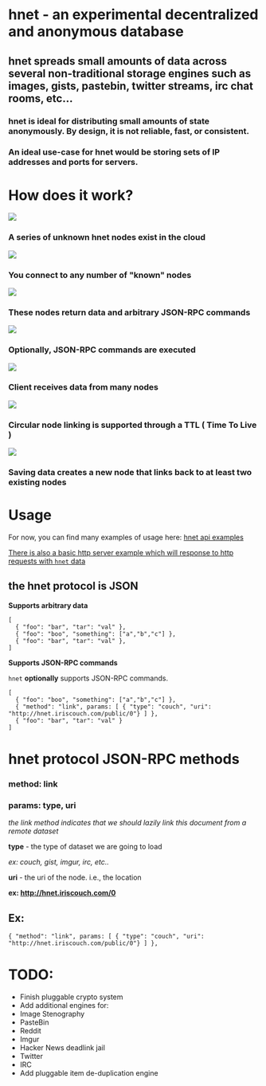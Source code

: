# hnet - an experimental decentralized and anonymous database

## hnet spreads small amounts of data across several non-traditional storage engines such as images, gists, pastebin, twitter streams, irc chat rooms, etc...

### hnet is ideal for distributing small amounts of state anonymously. By design, it is not reliable, fast, or consistent. 

### An ideal use-case for hnet would be storing sets of IP addresses and ports for servers.

# How does it work?

<img src="https://github.com/hookio/hnet/raw/master/diagrams/hnet1/hnet-client.png"></img>

### A series of unknown hnet nodes exist in the cloud

<img src="https://github.com/hookio/hnet/raw/master/diagrams/hnet1/top-level-nodes.png"></img>

### You connect to any number of "known" nodes

<img src="https://github.com/hookio/hnet/raw/master/diagrams/hnet1/client-query-node.png"></img>

### These nodes return data and arbitrary JSON-RPC commands

<img src="https://github.com/hookio/hnet/raw/master/diagrams/hnet1/JSON-RPC-Commands.png"></img>

### Optionally, JSON-RPC commands are executed

<img src="https://github.com/hookio/hnet/raw/master/diagrams/hnet1/client-many-nodes.png"></img>


### Client receives data from many nodes

<img src="https://github.com/hookio/hnet/raw/master/diagrams/hnet1/circular-propigation.png"></img>

### Circular node linking is supported through a TTL ( Time To Live )

<img src="https://github.com/hookio/hnet/raw/master/diagrams/hnet1/saving-data.png"></img>

### Saving data creates a new node that links back to at least two existing nodes

# Usage

For now, you can find many examples of usage here: <a href="https://github.com/hookio/hnet/tree/master/examples/sample-hnet-application/server.js">hnet api examples</a>

<a href="https://github.com/hookio/hnet/tree/master/examples/sample-hnet-application/server.js">There is also a basic http server example which will response to http requests with `hnet` data</a>

## the hnet protocol is JSON

**Supports arbitrary data**

```
[
  { "foo": "bar", "tar": "val" },
  { "foo": "boo", "something": ["a","b","c"] },
  { "foo": "bar", "tar": "val" },
]
```

**Supports JSON-RPC commands**

`hnet` **optionally** supports JSON-RPC commands.

```
[
  { "foo": "boo", "something": ["a","b","c"] },
  { "method": "link", params: [ { "type": "couch", "uri": "http://hnet.iriscouch.com/public/0"} ] },
  { "foo": "bar", "tar": "val" }
]
```

# hnet protocol JSON-RPC methods

### method: link
### params: type, uri

*the link method indicates that we should lazily link this document from a remote dataset*

**type** - the type of dataset we are going to load

*ex: couch, gist, imgur, irc, etc..*

**uri** - the uri of the node. i.e., the location

**ex: http://hnet.iriscouch.com/0**

## Ex: 

    { "method": "link", params: [ { "type": "couch", "uri": "http://hnet.iriscouch.com/public/0"} ] },



# TODO:

- Finish pluggable crypto system
- Add additional engines for:
 - Image Stenography
 - PasteBin
 - Reddit
 - Imgur
 - Hacker News deadlink jail
 - Twitter
 - IRC
- Add pluggable item de-duplication engine
